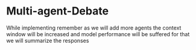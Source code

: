 # Multi-agent-Debate
While implementing remember as we will add more agents the context window will be increased and model performance will be suffered for that we will summarize the responses
